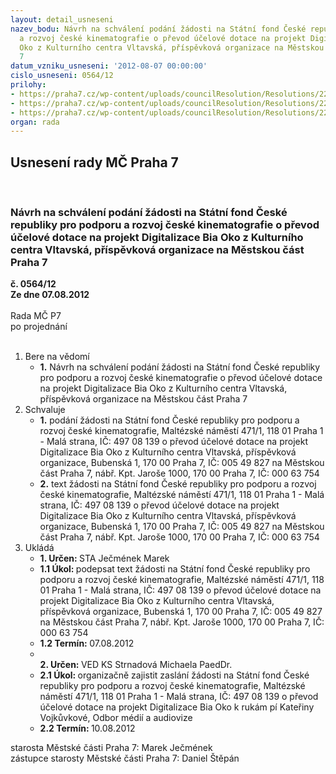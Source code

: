 ```yaml
---
layout: detail_usneseni
nazev_bodu: Návrh na schválení podání žádosti na Státní fond České republiky pro podporu
  a rozvoj české kinematografie o převod účelové dotace na projekt Digitalizace Bia
  Oko z Kulturního centra Vltavská, příspěvková organizace na Městskou část Praha
  7
datum_vzniku_usneseni: '2012-08-07 00:00:00'
cislo_usneseni: 0564/12
prilohy:
- https://praha7.cz/wp-content/uploads/councilResolution/Resolutions/22626/42-12-smlouva_fond_%c4%8dr.pdf
- https://praha7.cz/wp-content/uploads/councilResolution/Resolutions/22626/42-12-pi_Ullr.pdf
- https://praha7.cz/wp-content/uploads/councilResolution/Resolutions/22626/42-12-usnesen%c3%ad_zastupitelstva_%c4%8d.0008_12-z_z_%c4%8d.1_ze_dne_21.02.2012.doc
organ: rada
---
```

<div id="ucUsn_pList" class="usn">
	<span><h2>Usnesení rady MČ Praha 7 </h2>
<br></span><div class="standBody">
<span><h3>Návrh na schválení podání žádosti na Státní fond České republiky pro podporu a rozvoj české kinematografie o převod účelové dotace na projekt Digitalizace Bia Oko z Kulturního centra Vltavská, příspěvková organizace na Městskou část Praha 7</h3></span><div class="center">
		<strong>č. 0564/12</strong><br>
	</div>
<div class="center">
		<strong>Ze dne 07.08.2012</strong><br><br>
	</div>Rada MČ P7<br> po projednání<br><br><ol>
<li>Bere na vědomí<ul><li>
<strong>1.</strong> Návrh na schválení podání žádosti na Státní fond České republiky pro podporu a rozvoj české kinematografie o převod účelové dotace na projekt Digitalizace Bia Oko z Kulturního centra Vltavská, příspěvková organizace na Městskou část Praha 7</li></ul>
</li>
<li>Schvaluje<ul>
<li>
<strong>1.</strong> podání žádosti na Státní fond České republiky pro podporu a rozvoj české kinematografie, Maltézské náměstí 471/1, 118 01 Praha 1 - Malá strana, IČ: 497 08 139 o převod účelové dotace na projekt Digitalizace Bia Oko z Kulturního centra Vltavská, příspěvková organizace, Bubenská 1, 170 00 Praha 7, IČ: 005 49 827 na Městskou část Praha 7, nábř. Kpt. Jaroše 1000, 170 00 Praha 7, IČ: 000 63 754</li>
<li>
<strong>2.</strong> text žádosti na Státní fond České republiky pro podporu a rozvoj české kinematografie, Maltézské náměstí 471/1, 118 01 Praha 1 - Malá strana, IČ: 497 08 139 o převod účelové dotace na projekt Digitalizace Bia Oko z Kulturního centra Vltavská, příspěvková organizace, Bubenská 1, 170 00 Praha 7, IČ: 005 49 827 na Městskou část Praha 7, nábř. Kpt. Jaroše 1000, 170 00 Praha 7, IČ: 000 63 754</li>
</ul>
</li>
<li>Ukládá<ul>
<li>
<strong>1. Určen: </strong>STA Ječmének Marek</li>
<li>
<strong>1.1 Úkol: </strong>podepsat text žádosti na Státní fond České republiky pro podporu a rozvoj české kinematografie, Maltézské náměstí 471/1, 118 01 Praha 1 - Malá strana, IČ: 497 08 139 o převod účelové dotace na projekt Digitalizace Bia Oko z Kulturního centra Vltavská, příspěvková organizace, Bubenská 1, 170 00 Praha 7, IČ: 005 49 827 na Městskou část Praha 7, nábř. Kpt. Jaroše 1000, 170 00 Praha 7, IČ: 000 63 754</li>
<li>
<strong>1.2 Termín: </strong>07.08.2012</li>
<li>
<strong><br>2. Určen: </strong>VED KS Strnadová Michaela PaedDr.</li>
<li>
<strong>2.1 Úkol: </strong>organizačně zajistit zaslání žádosti na Státní fond České republiky pro podporu a rozvoj české kinematografie, Maltézské náměstí 471/1, 118 01 Praha 1 - Malá strana, IČ: 497 08 139 o převod účelové dotace na projekt Digitalizace Bia Oko k rukám pí Kateřiny Vojkůvkové, Odbor médií a audiovize</li>
<li>
<strong>2.2 Termín: </strong>10.08.2012</li>
</ul>
</li>
</ol>starosta Městské části Praha 7: Marek Ječmének<br>zástupce starosty Městské části Praha 7: Daniel Štěpán 
</div>
</div>